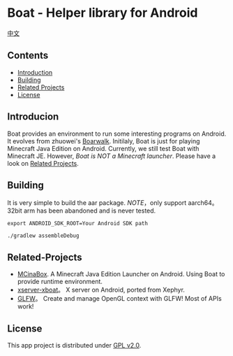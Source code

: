 # Boat - Helper library for Android
[中文](./README-zh_CN.md)
## Contents
- [Introduction](#Introduction)
- [Building](#Building)
- [Related Projects](#Related-Projects)
- [License](#License)

## Introducion
  Boat provides an environment to run some interesting programs on Android. It evolves from zhuowei's [Boarwalk](https://github.com/zhuowei/Boardwalk).
Initilaly, Boat is just for playing Minecraft Java Edition on Android. Currently, we still test Boat with Minecraft JE. However,
*Boat is NOT a Minecraft launcher*. Please have a look on [Related Projects](#Related-Projects).

## Building  
  It is very simple to build the aar package. *NOTE*，only support aarch64。32bit arm has been abandoned and is never tested.

  `export ANDROID_SDK_ROOT=Your Android SDK path`

  `./gradlew assembleDebug`
  
## Related-Projects
  - [MCinaBox](https://github.com/AOF-Dev/MCinaBox). A Minecraft Java Edition Launcher on Android. Using Boat to provide runtime environment.
  - [xserver-xboat](https://github.com/AOF-Dev/xserver-xboat)。 X server on Android, ported from Xephyr.
  - [GLFW](https://github.com/AOF-Dev/MCinaBox/glfw-boat)。 Create and manage OpenGL context with GLFW! Most of APIs work!
  
## License
  This app project is distributed under [GPL v2.0](http://www.gnu.org/licenses/old-licenses/gpl-2.0.html).
